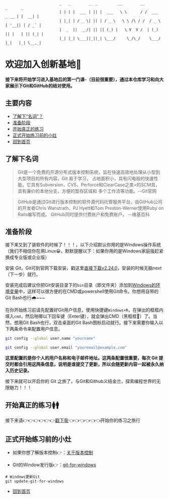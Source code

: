 
```
                        _   _        _  _         __        __              _      _
                        | | | |  ___ | || |  ___   \ \      / /  ___   _ __ | |  __| |
                        | |_| | / _ \| || | / _ \   \ \ /\ / /  / _ \ | '__|| | / _` |
                        |  _  ||  __/| || || (_) |   \ V  V /  | (_) || |   | || (_| |
                        |_| |_| \___||_||_| \___/     \_/\_/    \___/ |_|   |_| \__,_|
```

# 欢迎加入创新基地🙂

**接下来将开始学习进入基地后的第一门课-（目前很重要），通过本仓库学习和向大家展示下Git和GitHub的结对使用。**

## 主要内容

- [了解下“名词”？](#了解下名词)
- [准备阶段](#准备阶段)
- [开始真正的练习](#开始真正的练习)
- [正式开始练习前的小灶](#正式开始练习前的小灶)
- [回到首页](https://seven-innovation-base.github.io/Git2Github-practice/)

## 了解下名词

>Git是一个免费的开源分布式版本控制系统，旨在快速高效地处理从小型到大型项目的所有内容。Git 易于学习， 占地面积小，具有闪电般的快速性能。它具有Subversion，CVS，Perforce和ClearCase之类>的SCM具，具有廉价的本地分支，方便的暂存区域和 多个工作流等功能。--Git官网

>GitHub是通过Git进行版本控制的软件源代码托管服务平台，由GitHub公司的开发者Chris Wanstrath、PJ Hyett和Tom Preston-Werner使用Ruby on Rails编写而成。 GitHub同时提供付费账户和免费账户。 --维基百科

## 准备阶段

接下来又到了装软件的时候了！！！，以下介绍默认你用的是Windows操作系统（我们不相信你在用Linux😀，默默提醒以下：如果你用的是Windows家庭版赶紧换成专业版或企业版）

安装 Git，Git可到官网下载安装，戳这里[直接下载v2.24.0](https://github.com/git-for-windows/git/releases/download/v2.24.0.windows.1/Git-2.24.0-64-bit.exe)，安装的时候无脑next（下一步）就行。

安装完成后建议你把Git安装目录下的`bin`目录（即文件夹）添加到[Windows的环境变量](https://www.jianshu.com/p/837ea1b4ea10)中，这样可以很方便的在CMD或powershell使用Git命令。你想用自带的Git Bash也行🌧~~~


在你开始练习前请先配置好Git用户信息，使用快捷键`Windows+R`，在弹出的框框内填入`cmd`，然后啪唧以下回车键（Enter键），就会弹出CMD（黑框框🎩）了。当然，想用Git Bash也行，双击桌面的Git Bash图标启动就行。接下来需要你输入以下两条命令来配置用户信息。

```bash
git config --global user.name "yourname"
```

```bash
git config --global user.email "youremail@example.com"
```

**这里配置的是你个人的用户名称和电子邮件地址。这两条配置很重要，每次 Git 提交时都会引用这两条信息，说明是谁提交了更新，所以会随更新内容一起被永久纳入历史记录。**

接下来就可以开启你的 Git 之旅了，与Git和Github义结金兰，探索编程世界的无限魅力！！！

## 开始真正的练习🚺🚹

接下来请👉👉👉👉👉👉[戳下我](../README.md)👈👈👈👈👈👈开始你的练习之旅行

## 正式开始练习前的小灶

- 如果你想了解版本控制👉：[关于版本控制](https://git-scm.com/book/zh/v2/%E8%B5%B7%E6%AD%A5-%E5%85%B3%E4%BA%8E%E7%89%88%E6%9C%AC%E6%8E%A7%E5%88%B6)

- Git的Window发行版👉：[git-for-windows](https://github.com/git-for-windows/git/releases)

```
# Windows更新Git
git update-git-for-windows
```

- [回到首页](https://seven-innovation-base.github.io/Git2Github-practice/)




